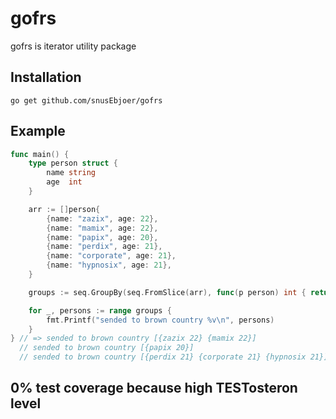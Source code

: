 # gofrs

gofrs is iterator utility package

## Installation

```shell
go get github.com/snusEbjoer/gofrs
```

## Example

```go
func main() {
	type person struct {
		name string
		age  int
	}

	arr := []person{
		{name: "zazix", age: 22},
		{name: "mamix", age: 22},
		{name: "papix", age: 20},
		{name: "perdix", age: 21},
		{name: "corporate", age: 21},
		{name: "hypnosix", age: 21},
	}

	groups := seq.GroupBy(seq.FromSlice(arr), func(p person) int { return p.age })

	for _, persons := range groups {
		fmt.Printf("sended to brown country %v\n", persons)
	}
} // => sended to brown country [{zazix 22} {mamix 22}]
  // sended to brown country [{papix 20}]
  // sended to brown country [{perdix 21} {corporate 21} {hypnosix 21}]
``` 

## 0% test coverage because high TESTosteron level